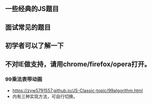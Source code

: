 ## 一些经典的JS题目
## 面试常见的题目
## 初学者可以了解一下
## 不对IE做支持，请用chrome/firefox/opera打开。


### 99乘法表带动画
- https://zyw5791557.github.io/JS-Classic-topic/99algorithm.html
 - 内有三种实现方法，可自行切换。